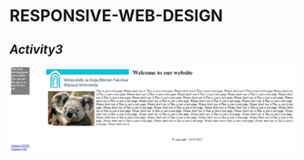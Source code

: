 # RESPONSIVE-WEB-DESIGN
## _Activity3_
 
![screenshot](https://github.com/flashomer/RESPONSIVE-WEB-DESIGN/blob/main/Activity3/Screenshot.jpg)
